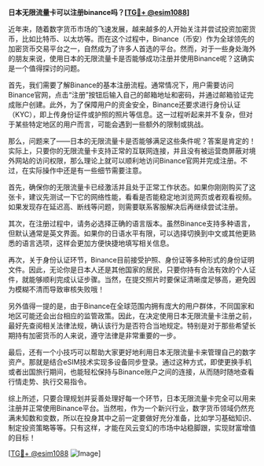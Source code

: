 **日本无限流量卡可以注册binance吗？[[TG💪+ @esim1088](https://t.me/s/esim1088)]**

近年来，随着数字货币市场的飞速发展，越来越多的人开始关注并尝试投资加密货币，比如比特币、以太坊等。而在这个过程中，Binance（币安）作为全球领先的加密货币交易平台之一，自然成为了许多人首选的平台。然而，对于一些身处海外的朋友来说，使用日本的无限流量卡是否能够成功注册并使用Binance呢？这确实是一个值得探讨的问题。

首先，我们需要了解Binance的基本注册流程。通常情况下，用户需要访问Binance官网，点击“注册”按钮后输入自己的邮箱地址和密码，并通过邮箱验证完成账户创建。此外，为了保障用户的资金安全，Binance还要求进行身份认证（KYC），即上传身份证件或护照的照片等信息。这一过程听起来并不复杂，但对于某些特定地区的用户而言，可能会遇到一些额外的限制或挑战。

那么，问题来了——日本的无限流量卡是否能够满足这些条件呢？答案是肯定的！实际上，只要你的无限流量卡支持正常的互联网连接，并且没有被运营商屏蔽对境外网站的访问权限，那么理论上就可以顺利地访问Binance官网并完成注册。不过，在实际操作中还是有一些细节需要注意。

首先，确保你的无限流量卡已经激活并且处于正常工作状态。如果你刚刚购买了这张卡，建议先测试一下它的网络性能，看看是否能稳定地浏览网页或者观看视频。如果发现存在延迟高、断线等问题，则需要联系客服解决后再继续尝试注册。

其次，在注册过程中，请务必选择正确的语言版本。虽然Binance支持多种语言，但默认通常是英文界面。如果你的日语水平有限，可以选择切换到中文或其他更熟悉的语言选项，这样会更加方便快捷地填写相关信息。

再次，关于身份认证环节，Binance目前接受护照、身份证等多种形式的身份证明文件。因此，无论你是日本人还是其他国家的居民，只要你持有合法有效的个人证件，就能够顺利完成认证步骤。当然，在提交照片时要保证清晰度足够高，避免因为模糊不清而导致审核失败哦！

另外值得一提的是，由于Binance在全球范围内拥有庞大的用户群体，不同国家和地区可能还会出台相应的监管政策。因此，在决定使用日本无限流量卡注册之前，最好先查阅相关法律法规，确认该行为是否符合当地规定。特别是对于那些希望长期持有加密货币的人来说，遵守法律是非常重要的一步。

最后，还有一个小技巧可以帮助大家更好地利用日本无限流量卡来管理自己的数字资产。那就是结合eSIM技术实现多设备同步登录。通过这种方式，即使更换手机或者出国旅行期间，也能轻松保持与Binance账户之间的连接，从而随时随地查看行情走势、执行交易指令。

综上所述，只要合理规划并妥善处理好每一个环节，日本无限流量卡完全可以用来注册并正常使用Binance平台。当然啦，作为一个新兴行业，数字货币领域仍然充满未知数和变数，所以在投身其中之前一定要做好充分准备，比如学习基础知识、制定投资策略等等。只有这样，才能在风云变幻的市场中站稳脚跟，实现财富增值的目标！

[[TG💪+ @esim1088](https://t.me/s/esim1088) ![Image](https://i.postimg.cc/4NQfJmqS/Snipaste-2025-05-13-00-14-12.png)]